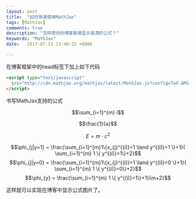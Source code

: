 ```yaml
---
layout: post
title:  "如何快速使用MathJax"
tags: [MathJax]
comments: true
description: "怎样使你的博客能够显示高清的公式？"
keywords: "MathJax"
date:   2017-07-11 13:40:22 +0800

---
```

 在博客框架中的head标签下加上如下代码

```html
<script type="text/javascript"
  src="http://cdn.mathjax.org/mathjax/latest/MathJax.js?config=TeX-AMS-MML_HTMLorMML">
</script>
```

书写MathJax支持的公式

$$\sum_{i=1}^{m} i$$

$$\frac{1}{a}$$

$$ E = m\cdot c^2 \label{eq:mc2}$$
<!--more-->

$$\phi_{j|y=1}  = \frac{\sum_{i=1}^{m}1\{x_{j}^{(i)}=1 \land y^{(i)}=1 \}+1}{ \sum_{i=1}^{m} 1 \{ y^{(i)}=1\}+2}$$
$$\phi_{j|y=0}  = \frac{\sum_{i=1}^{m}1\{x_{j}^{(i)}=1 \land y^{(i)}=0 \}+1}{ \sum_{i=1}^{m} 1 \{ y^{(i)}=0\}+2}$$
$$\phi_{y}  = \frac{\sum_{i=1}^{m} 1 \{ y^{(i)}=1\}+1}{m+2}$$


这样就可以实现在博客中显示公式图片了。
